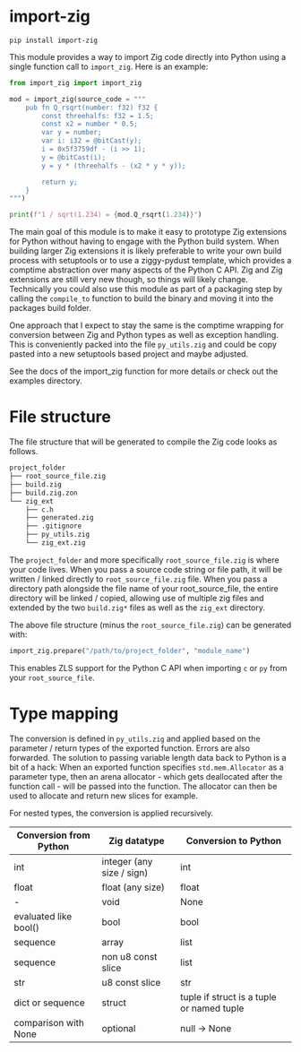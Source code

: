 # import-zig

    pip install import-zig

This module provides a way to import Zig code directly into Python using a single function call to `import_zig`. Here is an example:

```py
from import_zig import import_zig

mod = import_zig(source_code = """
    pub fn Q_rsqrt(number: f32) f32 {
        const threehalfs: f32 = 1.5;
        const x2 = number * 0.5;
        var y = number;
        var i: i32 = @bitCast(y);
        i = 0x5f3759df - (i >> 1);
        y = @bitCast(i);
        y = y * (threehalfs - (x2 * y * y));

        return y;
    }
""")

print(f"1 / sqrt(1.234) = {mod.Q_rsqrt(1.234)}")
```

The main goal of this module is to make it easy to prototype Zig extensions for Python without having to engage with the Python build system. When building larger Zig extensions it is likely preferable to write your own build process with setuptools or to use a ziggy-pydust template, which provides a comptime abstraction over many aspects of the Python C API. Zig and Zig extensions are still very new though, so things will likely change. Technically you could also use this module as part of a packaging step by calling the `compile_to` function to build the binary and moving it into the packages build folder.

One approach that I expect to stay the same is the comptime wrapping for conversion between Zig and Python types as well as exception handling. This is conveniently packed into the file `py_utils.zig` and could be copy pasted into a new setuptools based project and maybe adjusted.

See the docs of the import_zig function for more details or check out the examples directory.

# File structure

The file structure that will be generated to compile the Zig code looks as follows.

```bash
project_folder
├── root_source_file.zig
├── build.zig
├── build.zig.zon
└── zig_ext
    ├── c.h
    ├── generated.zig
    ├── .gitignore
    ├── py_utils.zig
    └── zig_ext.zig
```

The `project_folder` and more specifically `root_source_file.zig` is where your code lives. When you pass a source code string or file path, it will be written / linked directly to `root_source_file.zig` file. When you pass a directory path alongside the file name of your root_source_file, the entire directory will be linked / copied, allowing use of multiple zig files and extended by the two `build.zig*` files as well as the `zig_ext` directory.

The above file structure (minus the `root_source_file.zig`) can be generated with:

```py
import_zig.prepare("/path/to/project_folder", "module_name")
```

This enables ZLS support for the Python C API when importing `c` or `py` from your `root_source_file`.

# Type mapping

The conversion is defined in `py_utils.zig` and applied based on the parameter / return types of the exported function. Errors are also forwarded. The solution to passing variable length data back to Python is a bit of a hack: When an exported function specifies `std.mem.Allocator` as a parameter type, then an arena allocator - which gets deallocated after the function call - will be passed into the function. The allocator can then be used to allocate and return new slices for example.

For nested types, the conversion is applied recursively.

| Conversion from Python                  | Zig datatype                      | Conversion to Python                          |
| --------------------------------------- | --------------------------------- | --------------------------------------------- |
| int                                     | integer (any size / sign)         | int                                           |
| float                                   | float (any size)                  | float                                         |
| -                                       | void                              | None                                          |
| evaluated like bool()                   | bool                              | bool                                          |
| sequence                                | array                             | list                                          |
| sequence                                | non u8 const slice                | list                                          |
| str                                     | u8 const slice                    | str                                           |
| dict or sequence                        | struct                            | tuple if struct is a tuple or named tuple     |
| comparison with None                    | optional                          | null -> None                                  |
